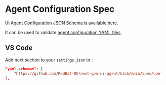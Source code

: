 # Agent Configuration Spec

[UI Agent Configuration JSON Schema is available here](https://github.com/RedHat-UX/next-gen-ui-agent/blob/main/spec/config/agent_config.schema.json).

It can be used to validate [agent configuration YAML files](../guide/configuration.md#from-yaml-string).

## VS Code

Add next section to your `settings.json` to :

```json
"yaml.schemas": {
    "https://github.com/RedHat-UX/next-gen-ui-agent/blob/main/spec/config/agent_config.schema.json": ["ngui_*.yaml", "ngui_*.yml"]
},
```

